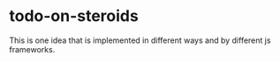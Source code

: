 # todo-on-steroids
This is one idea that is implemented in different ways and by different js frameworks.

